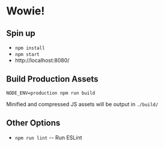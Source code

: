 # Wowie!

## Spin up

 * `npm install`
 * `npm start`
 * http://localhost:8080/

## Build Production Assets

```
NODE_ENV=production npm run build
```

Minified and compressed JS assets will be output in `./build/`

## Other Options

 * `npm run lint` -- Run ESLint
